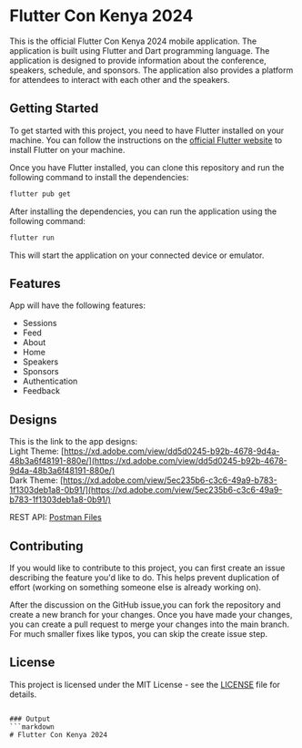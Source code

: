 # Flutter Con Kenya 2024

This is the official Flutter Con Kenya 2024 mobile application. The application is built using Flutter and Dart programming language. The application is designed to provide information about the conference, speakers, schedule, and sponsors. The application also provides a platform for attendees to interact with each other and the speakers.

## Getting Started

To get started with this project, you need to have Flutter installed on your machine. You can follow the instructions on the [official Flutter website](https://flutter.dev/docs/get-started/install) to install Flutter on your machine.

Once you have Flutter installed, you can clone this repository and run the following command to install the dependencies:

```bash
flutter pub get
```

After installing the dependencies, you can run the application using the following command:

```bash
flutter run
```

This will start the application on your connected device or emulator.


## Features

App will have the following features:

- Sessions
- Feed
- About
- Home
- Speakers
- Sponsors
- Authentication
- Feedback

## Designs

This is the link to the app designs:  
Light Theme: [https://xd.adobe.com/view/dd5d0245-b92b-4678-9d4a-48b3a6f48191-880e/](https://xd.adobe.com/view/dd5d0245-b92b-4678-9d4a-48b3a6f48191-880e/)  
Dark Theme: [https://xd.adobe.com/view/5ec235b6-c3c6-49a9-b783-1f1303deb1a8-0b91/](https://xd.adobe.com/view/5ec235b6-c3c6-49a9-b783-1f1303deb1a8-0b91/)

REST API: [Postman Files](https://documenter.getpostman.com/view/3385291/SzS4TTXb?version=latest#intro)




## Contributing

If you would like to contribute to this project, you can first create an issue describing the feature you'd like
to do. This helps prevent duplication of effort (working on something someone else is already working on). 

After the discussion on the GitHub issue,you can fork the repository and create a new branch for your changes. Once you have made your changes, you can create a pull request to merge your changes into the main branch.
For much smaller fixes like typos, you can skip the create issue step.

## License

This project is licensed under the MIT License - see the [LICENSE](LICENSE) file for details.
```

### Output
```markdown
# Flutter Con Kenya 2024

